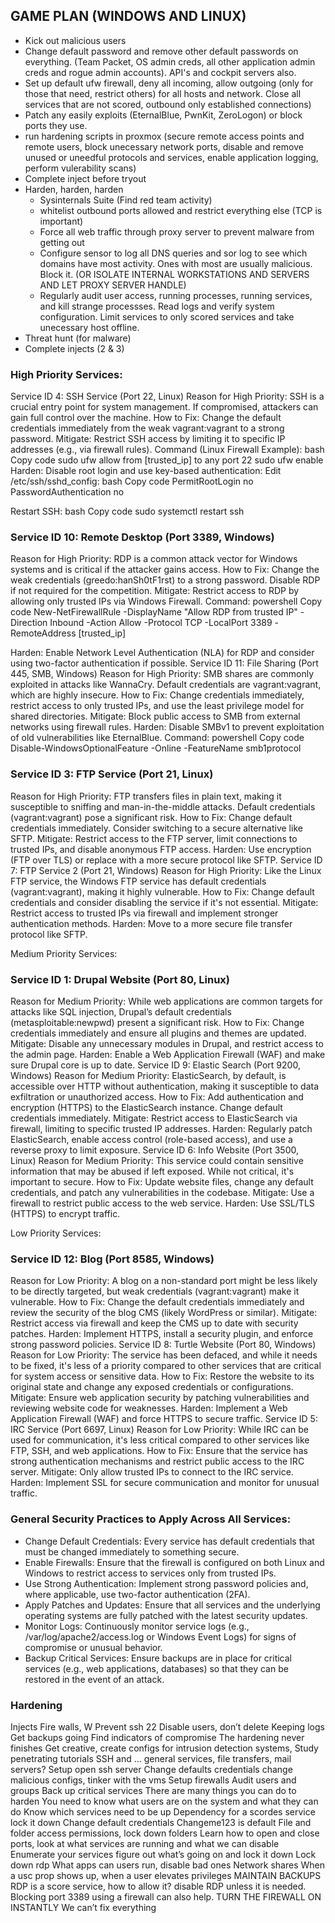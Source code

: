 ## GAME PLAN (WINDOWS AND LINUX)
- Kick out malicious users
- Change default password and remove other default passwords on everything. (Team Packet, OS admin creds, all other application admin creds and rogue admin accounts). API's and cockpit servers also. 
- Set up default ufw firewall, deny all incoming, allow outgoing (only for those that need, restrict others) for all hosts and network. Close all services that are not scored, outbound only established connections)
- Patch any easily exploits (EternalBlue, PwnKit, ZeroLogon) or block ports they use. 
- run hardening scripts in proxmox (secure remote access points and remote users, block unecessary network ports, disable and remove unused or uneedful protocols and services, enable application logging, perform vulerability scans)
- Complete inject before tryout
- Harden, harden, harden
  - Sysinternals Suite (Find red team activity)
  - whitelist outbound ports allowed and restrict everything else (TCP is important)
  - Force all web traffic through proxy server to prevent malware from getting out
  - Configure sensor to log all DNS queries and sor log to see which domains have most activity. Ones with most are usually malicious. Block it. (OR ISOLATE INTERNAL WORKSTATIONS AND SERVERS AND LET PROXY SERVER HANDLE)
  - Regularly audit user access, running processes, running services, and kill strange processses. Read logs and verify system configuration. Limit services to only scored services and take unecessary host offline. 
- Threat hunt (for malware)
- Complete injects (2 & 3)

### High Priority Services:
Service ID 4: SSH Service (Port 22, Linux)
Reason for High Priority: SSH is a crucial entry point for system management. If compromised, attackers can gain full control over the machine.
How to Fix: Change the default credentials immediately from the weak vagrant:vagrant to a strong password.
Mitigate: Restrict SSH access by limiting it to specific IP addresses (e.g., via firewall rules).
Command (Linux Firewall Example):
bash
Copy code
sudo ufw allow from [trusted_ip] to any port 22
sudo ufw enable
Harden: Disable root login and use key-based authentication:
Edit /etc/ssh/sshd_config:
bash
Copy code
PermitRootLogin no
PasswordAuthentication no

Restart SSH:
bash
Copy code
sudo systemctl restart ssh

### Service ID 10: Remote Desktop (Port 3389, Windows)
Reason for High Priority: RDP is a common attack vector for Windows systems and is critical if the attacker gains access.
How to Fix: Change the weak credentials (greedo:hanSh0tF1rst) to a strong password. Disable RDP if not required for the competition.
Mitigate: Restrict access to RDP by allowing only trusted IPs via Windows Firewall.
Command:
powershell
Copy code
New-NetFirewallRule -DisplayName "Allow RDP from trusted IP" -Direction Inbound -Action Allow -Protocol TCP -LocalPort 3389 -RemoteAddress [trusted_ip]


Harden: Enable Network Level Authentication (NLA) for RDP and consider using two-factor authentication if possible.
Service ID 11: File Sharing (Port 445, SMB, Windows)
Reason for High Priority: SMB shares are commonly exploited in attacks like WannaCry. Default credentials are vagrant:vagrant, which are highly insecure.
How to Fix: Change credentials immediately, restrict access to only trusted IPs, and use the least privilege model for shared directories.
Mitigate: Block public access to SMB from external networks using firewall rules.
Harden: Disable SMBv1 to prevent exploitation of old vulnerabilities like EternalBlue.
Command:
powershell
Copy code
Disable-WindowsOptionalFeature -Online -FeatureName smb1protocol

### Service ID 3: FTP Service (Port 21, Linux)
Reason for High Priority: FTP transfers files in plain text, making it susceptible to sniffing and man-in-the-middle attacks. Default credentials (vagrant:vagrant) pose a significant risk.
How to Fix: Change default credentials immediately. Consider switching to a secure alternative like SFTP.
Mitigate: Restrict access to the FTP server, limit connections to trusted IPs, and disable anonymous FTP access.
Harden: Use encryption (FTP over TLS) or replace with a more secure protocol like SFTP.
Service ID 7: FTP Service 2 (Port 21, Windows)
Reason for High Priority: Like the Linux FTP service, the Windows FTP service has default credentials (vagrant:vagrant), making it highly vulnerable.
How to Fix: Change default credentials and consider disabling the service if it's not essential.
Mitigate: Restrict access to trusted IPs via firewall and implement stronger authentication methods.
Harden: Move to a more secure file transfer protocol like SFTP.

Medium Priority Services:
### Service ID 1: Drupal Website (Port 80, Linux)
Reason for Medium Priority: While web applications are common targets for attacks like SQL injection, Drupal’s default credentials (metasploitable:newpwd) present a significant risk.
How to Fix: Change credentials immediately and ensure all plugins and themes are updated.
Mitigate: Disable any unnecessary modules in Drupal, and restrict access to the admin page.
Harden: Enable a Web Application Firewall (WAF) and make sure Drupal core is up to date.
Service ID 9: Elastic Search (Port 9200, Windows)
Reason for Medium Priority: ElasticSearch, by default, is accessible over HTTP without authentication, making it susceptible to data exfiltration or unauthorized access.
How to Fix: Add authentication and encryption (HTTPS) to the ElasticSearch instance. Change default credentials immediately.
Mitigate: Restrict access to ElasticSearch via firewall, limiting to specific trusted IP addresses.
Harden: Regularly patch ElasticSearch, enable access control (role-based access), and use a reverse proxy to limit exposure.
Service ID 6: Info Website (Port 3500, Linux)
Reason for Medium Priority: This service could contain sensitive information that may be abused if left exposed. While not critical, it's important to secure.
How to Fix: Update website files, change any default credentials, and patch any vulnerabilities in the codebase.
Mitigate: Use a firewall to restrict public access to the web service.
Harden: Use SSL/TLS (HTTPS) to encrypt traffic.

Low Priority Services:
### Service ID 12: Blog (Port 8585, Windows)
Reason for Low Priority: A blog on a non-standard port might be less likely to be directly targeted, but weak credentials (vagrant:vagrant) make it vulnerable.
How to Fix: Change the default credentials immediately and review the security of the blog CMS (likely WordPress or similar).
Mitigate: Restrict access via firewall and keep the CMS up to date with security patches.
Harden: Implement HTTPS, install a security plugin, and enforce strong password policies.
Service ID 8: Turtle Website (Port 80, Windows)
Reason for Low Priority: The service has been defaced, and while it needs to be fixed, it's less of a priority compared to other services that are critical for system access or sensitive data.
How to Fix: Restore the website to its original state and change any exposed credentials or configurations.
Mitigate: Ensure web application security by patching vulnerabilities and reviewing website code for weaknesses.
Harden: Implement a Web Application Firewall (WAF) and force HTTPS to secure traffic.
Service ID 5: IRC Service (Port 6697, Linux)
Reason for Low Priority: While IRC can be used for communication, it's less critical compared to other services like FTP, SSH, and web applications.
How to Fix: Ensure that the service has strong authentication mechanisms and restrict public access to the IRC server.
Mitigate: Only allow trusted IPs to connect to the IRC service.
Harden: Implement SSL for secure communication and monitor for unusual traffic.

### General Security Practices to Apply Across All Services:
- Change Default Credentials: Every service has default credentials that must be changed immediately to something secure.
- Enable Firewalls: Ensure that the firewall is configured on both Linux and Windows to restrict access to services only from trusted IPs.
- Use Strong Authentication: Implement strong password policies and, where applicable, use two-factor authentication (2FA).
- Apply Patches and Updates: Ensure that all services and the underlying operating systems are fully patched with the latest security updates.
- Monitor Logs: Continuously monitor service logs (e.g., /var/log/apache2/access.log or Windows Event Logs) for signs of compromise or unusual behavior.
- Backup Critical Services: Ensure backups are in place for critical services (e.g., web applications, databases) so that they can be restored in the event of an attack.

### Hardening

Injects
Fire walls, W
Prevent ssh 22
Disable users, don’t delete
Keeping logs
Get backups going
Find indicators of compromise
The hardening never finishes
Get creative, create configs for intrusion detection systems, 
Study penetrating tutorials
SSH and … general services, file transfers, mail servers?
Setup open ssh server
Change defaults credentials change malicious configs, tinker with the vms 
Setup firewalls
Audit users and groups
Back up critical services
There are many things you can do to harden
You need to know what users are on the system and what they can do
Know which services need to be up
Dependency for a scordes service lock it down
Change default credentials
Changeme123 is default
File and folder access permissions, lock down folders 
Learn how to open and close ports, look at what services are running and what we can disable
Enumerate your services figure out what’s going on and lock it down
Lock down rdp
What apps can users run, disable bad ones
Network shares
When a usc prop shows up, when a user elevates privileges
MAINTAIN BACKUPS
RDP is a score service, how to allow it?
disable RDP unless it is needed. Blocking port 3389 using a firewall can also help.
TURN THE FIREWALL ON INSTANTLY
We can’t fix everything
